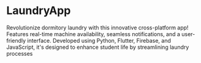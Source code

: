 # LaundryApp
Revolutionize dormitory laundry with this innovative cross-platform app! Features real-time machine availability, seamless notifications, and a user-friendly interface. Developed using Python, Flutter, Firebase, and JavaScript, it's designed to enhance student life by streamlining laundry processes

